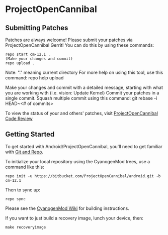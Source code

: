ProjectOpenCannibal
===========

Submitting Patches
------------------
Patches are always welcome!  Please submit your patches via ProjectOpenCannibal Gerrit!
You can do this by using these commands:

    repo start cm-12.1 .
    (Make your changes and commit)
    repo upload .
Note: "." meaning current directory
For more help on using this tool, use this command: repo help upload

Make your changes and commit with a detailed message, starting with what you are working with (i.e. vision: Update Kernel)
Commit your patches in a single commit. Squash multiple commit using this command: git rebase -i HEAD~<# of commits>

To view the status of your and others' patches, visit [ProjectOpenCannibal Code Review](http://review.projectopencannibal.org/)


Getting Started
---------------

To get started with Android/ProjectOpenCannibal, you'll need to get
familiar with [Git and Repo](http://source.android.com/source/using-repo.html).

To initialize your local repository using the CyanogenMod trees, use a command like this:

    repo init -u https://bitbucket.com/ProjectOpenCannibal/android.git -b cm-12.1

Then to sync up:

    repo sync

Please see the [CyanogenMod Wiki](http://wiki.cyanogenmod.org/) for building instructions.

If you want to just build a recovery image, lunch your device, then:

	make recoveryimage
